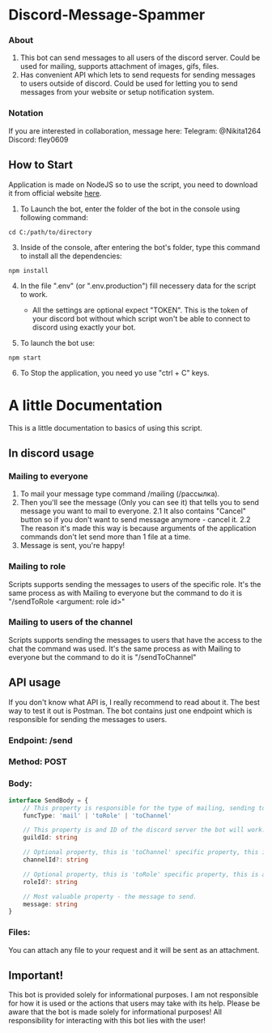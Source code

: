 # Discord-Message-Spammer

### About
1. This bot can send messages to all users of the discord server. Could be used for mailing, supports attachment of images, gifs, files.
2. Has convenient API which lets to send requests for sending messages to users outside of discord. Could be used for letting you to send messages from your website or setup notification system.

### Notation
If you are interested in collaboration, message here:
Telegram: @Nikita1264
Discord: fley0609

## How to Start

Application is made on NodeJS so to use the script, you need to download it from official website [here](https://nodejs.org/en).

1. To Launch the bot, enter the folder of the bot in the console using following command:
```shell
cd C:/path/to/directory
```
3. Inside of the console, after entering the bot's folder, type this command to install all the dependencies:
```shell
npm install
```
4. In the file ".env" (or ".env.production") fill necessery data for the script to work. 
    - All the settings are optional expect "TOKEN". This is the token of your discord bot without which script won't be able to connect to discord using exactly your bot.

5. To launch the bot use:
```shell
npm start
```

6. To Stop the application, you need yo use "ctrl + C" keys.

# A little Documentation
This is a little documentation to basics of using this script. 

## In discord usage

### Mailing to everyone
1. To mail your message type command /mailing (/рассылка).
2. Then you'll see the message (Only you can see it) that tells you to send message you want to mail to everyone.
    2.1 It also contains "Cancel" button so if you don't want to send message anymore - cancel it.
    2.2 The reason it's made this way is because arguments of the application commands don't let send more than 1 file at a time.
3. Message is sent, you're happy!
 
### Mailing to role
Scripts supports sending the messages to users of the specific role.
It's the same process as with Mailing to everyone but the command to do it is "/sendToRole <argument: role id>"

### Mailing to users of the channel
Scripts supports sending the messages to users that have the access to the chat the command was used.
It's the same process as with Mailing to everyone but the command to do it is "/sendToChannel"

## API usage
If you don't know what API is, I really recommend to read about it. The best way to test it out is Postman.
The bot contains just one endpoint which is responsible for sending the messages to users.

### Endpoint: /send
### Method: POST
### Body:
```typescript
interface SendBody = {
    // This property is responsible for the type of mailing, sending to everyone "mail", sending to specific role "toRole" or to members of the channel "toChannel"
    funcType: 'mail' | 'toRole' | 'toChannel'

    // This property is and ID of the discord server the bot will work. We don't want the bot to mail to every discord server it's located in at a time, isn't it?
    guildId: string

    // Optional property, this is 'toChannel' specific property, this is an id of the channel.
    channelId?: string

    // Optional property, this is 'toRole' specific property, this is an id of the role.
    roleId?: string

    // Most valuable property - the message to send.
    message: string
}
```
### Files:
You can attach any file to your request and it will be sent as an attachment.

## Important!
This bot is provided solely for informational purposes. I am not responsible for how it is used or the actions that users may take with its help. Please be aware that the bot is made solely for informational purposes! All responsibility for interacting with this bot lies with the user!
